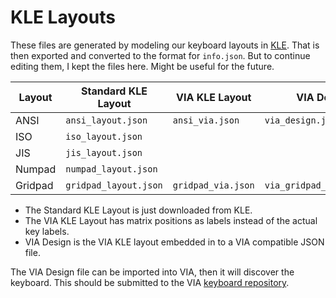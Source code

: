 # KLE Layouts

These files are generated by modeling our keyboard layouts in [KLE](http://www.keyboard-layout-editor.com).
That is then exported and converted to the format for `info.json`.
But to continue editing them, I kept the files here. Might be useful for the future.

| Layout | Standard KLE Layout   | VIA KLE Layout     | VIA Design                |
| ------ | --------------------- | ------------------ | ------------------------- |
| ANSI   | `ansi_layout.json`    | `ansi_via.json`    | `via_design.json`         |
| ISO    | `iso_layout.json`     |                    |                           |
| JIS    | `jis_layout.json`     |                    |                           |
| Numpad | `numpad_layout.json`  |                    |                           |
| Gridpad| `gridpad_layout.json` | `gridpad_via.json` | `via_gridpad_design.json` |

- The Standard KLE Layout is just downloaded from KLE.
- The VIA KLE Layout has matrix positions as labels instead of the actual key labels.
- VIA Design is the VIA KLE layout embedded in to a VIA compatible JSON file.

The VIA Design file can be imported into VIA, then it will discover the
keyboard. This should be submitted to the VIA [keyboard repository](https://github.com/the-via/keyboards).
